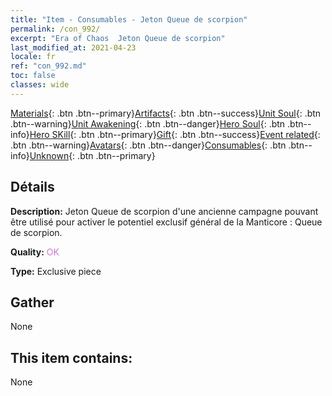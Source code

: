 ```yaml
---
title: "Item - Consumables - Jeton Queue de scorpion"
permalink: /con_992/
excerpt: "Era of Chaos  Jeton Queue de scorpion"
last_modified_at: 2021-04-23
locale: fr
ref: "con_992.md"
toc: false
classes: wide
---
```

 [Materials](/ItemsFR/){: .btn .btn--primary}[Artifacts](/ItemsFR/Artifacts/){: .btn .btn--success}[Unit Soul](/ItemsFR/UnitSoul/){: .btn .btn--warning}[Unit Awakening](/ItemsFR/UnitAwakening/){: .btn .btn--danger}[Hero Soul](/ItemsFR/HeroSoul/){: .btn .btn--info}[Hero SKill](/ItemsFR/HeroSkill/){: .btn .btn--primary}[Gift](/ItemsFR/Gift/){: .btn .btn--success}[Event related](/ItemsFR/Events/){: .btn .btn--warning}[Avatars](/ItemsFR/Avatars/){: .btn .btn--danger}[Consumables](/ItemsFR/Consumables/){: .btn .btn--info}[Unknown](/ItemsFR/Unknown/){: .btn .btn--primary}

## Détails
 **Description:** Jeton Queue de scorpion d'une ancienne campagne pouvant être utilisé pour activer le potentiel exclusif général de la Manticore : Queue de scorpion.

 **Quality:** <span style="color: #DA70D6">OK</span>

 **Type:** Exclusive piece

## Gather

  None

## This item contains:

  None

